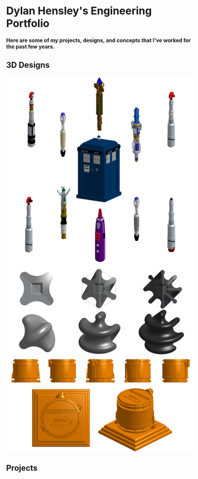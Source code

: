 # Dylan Hensley's Engineering Portfolio
#### Here are some of my projects, designs, and concepts that I've worked for the past few years.

## 3D Designs

<img src="Doctor Who.png" width="1000">
<img src="Sphericons.png" width="1000">
<img src="Snare Drum.png" width="1000">

## Projects
